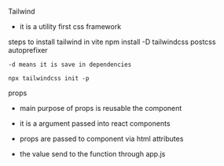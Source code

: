  Tailwind 
   - it is a utility first css framework
   
   steps to install tailwind in vite 
    npm install -D tailwindcss postcss autoprefixer

    -d means it is save in dependencies

    npx tailwindcss init -p

props
  - main purpose of props is reusable the component
  - it is a argument passed into react components
  - props are passed to component via html attributes

  - the value send to the function through app.js